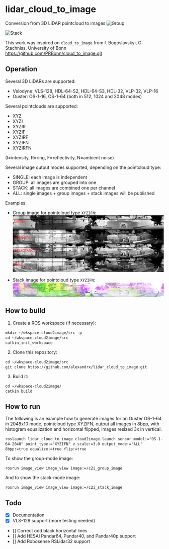 # lidar_cloud_to_image
Conversion from 3D LiDAR pointcloud to images
![Group](doc/images/group.gif)

![Stack](doc/images/stack.gif)


This work was inspired on `cloud_to_image` from I. Bogoslavskyi, C. Stachniss, University of Bonn 
https://github.com/PRBonn/cloud_to_image.git

## Operation
Several 3D LiDARs are supported:
- Velodyne: VLS-128, HDL-64-S2, HDL-64-S3, HDL-32, VLP-32, VLP-16
- Ouster: OS-1-16, OS-1-64 (both in 512, 1024 and 2048 modes)

Several pointclouds are supported:
- XYZ
- XYZI
- XYZIR
- XYZIF
- XYZIRF
- XYZIFN
- XYZIRFN

(I=intensity, R=ring, F=reflectivity, N=ambient noise)

Several image output modes supported, depending on the pointcloud type:
- SINGLE: each image is independent
- GROUP: all images are grouped into one
- STACK: all images are combined one per channel
- ALL: single images + group images + stack images will be published

Examples:
- Group image for pointcloud type `XYZIFN`:
![Group](doc/images/group-example.png)

- Stack image for pointcloud type `XYZIFN`:
![Stack](doc/images/stack-example.png)

## How to build
1. Create a ROS workspace (if necessary):
```
mkdir ~/wkspace-cloud2image/src -p
cd ~/wkspace-cloud2image/src
catkin_init_workspace
```

2. Clone this repository:
```
cd ~/wkspace-cloud2image/src
git clone https://github.com/alexandrx/lidar_cloud_to_image.git
```

3. Build it:
```
cd ~/wkspace-cloud2image/
catkin build
```

## How to run
The following is an example how to generate images for an Ouster OS-1-64 in 2048x10 mode, pointcloud type XYZIFN, output all images in 8bpp, with histogram equalization and horizontal flipped, images resized 3x in vertical.
```
roslaunch lidar_cloud_to_image cloud2image.launch sensor_model:="OS-1-64-2048" point_type:="XYZIFN" v_scale:=3.0 output_mode:="ALL" 8bpp:=true equalize:=true flip:=true
```
To show the group-mode image:
```
rosrun image_view image_view image:=/c2i_group_image
```
And to show the stack-mode image:
```
rosrun image_view image_view image:=/c2i_stack_image
```

## Todo
- [x] Documentation
- [x] VLS-128 support (more testing needed)
- [] Correct odd black horizontal lines
- [] Add HESAI Pandar64, Pandar40, and Pandar40p support
- [] Add Robosense RSLidar32 support
